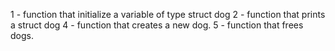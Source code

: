 1 -  function that initialize a variable of type struct dog
2 - function that prints a struct dog
4 - function that creates a new dog.
5 - function that frees dogs.
